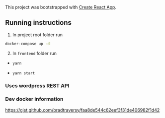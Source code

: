 This project was bootstrapped with [Create React App](https://github.com/facebook/create-react-app).

## Running instructions

1. In project root folder run

```sh
docker-compose up -d
```

2. In `frontend` folder run

- ```sh
  yarn
  ```

- ```sh
  yarn start
  ```

### Uses wordpress REST API

### Dev docker information

https://gist.github.com/bradtraversy/faa8de544c62eef3f31de406982f1d42

```

```
